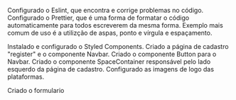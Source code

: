 Configurado o Eslint, que encontra e corrige problemas no código.
Configurado o Prettier, que é uma forma de formatar o código automaticamente para todos escreverem da mesma forma.
Exemplo mais comum de uso é a utilizção de  aspas, ponto e vírgula e espaçamento.

Instalado e configurado o Styled Components.
Criado a página de cadastro "register" e o componente Navbar.
Criado o componente Button para o Navbar.
Criado o componente SpaceContainer responsável pelo lado esquerdo da página de cadastro.
Configurado as imagens de logo das plataformas.

Criado o formulario
